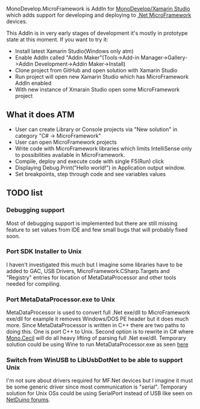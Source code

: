 MonoDevelop.MicroFramework is AddIn for [MonoDevelop/Xamarin Studio](https://github.com/mono/monodevelop) which adds support for developing and deploying to [.Net MicroFramework](http://www.netmf.com/) devices.

This AddIn is in very early stages of development it's mostly in prototype state at this moment. If you want to try it:
* Install latest Xamarin Studio(Windows only atm)
* Enable AddIn called "Addin Maker"(Tools->Add-in Manager->Gallery->Addin Development->Addin Maker->Install)
* Clone project from GitHub and open solution with Xamarin Studio
* Run project will open new Xamarin Studio which has MicroFramework AddIn enabled
* With new instance of Xmarain Studio open some MicroFramework project

## What it does ATM
* User can create Library or Console projects via "New solution" in category "C# -> MicroFramework"
* User can open MicroFramework projects
* Write code with MicroFramework libraries which limits IntelliSense only to possibilities available in MicroFramework.
* Compile, deploy and execute code with single F5(Run) click
* Displaying Debug.Print("Hello world!") in Application output window.
* Set breakpoints, step through code and see variables values

## TODO list
### Debugging support
Most of debugging support is implemented but there are still missing feature to set values from IDE and few small bugs that will probably fixed soon.
### Port SDK Installer to Unix
I haven't investigated this much but I imagine some libraries have to be added to GAC, USB Drivers, MicroFramework.CSharp.Targets and "Registry" entries  for location of MetaDataProcessor and other tools needed for compiling.
### Port MetaDataProcessor.exe to Unix
MetaDataProcessor is used to convert full .Net exe/dll to MicroFramework exe/dll for example it removes Windows/DOS PE header but it does much more. Since MetaDataProcessor is written in C++ there are two paths to doing this. One is port C++ to Unix. Second option is to rewrite in C# where [Mono.Cecil](https://github.com/jbevain/cecil) will do all heavy lifting of parsing full .Net exe/dll. Temporary solution could be using Wine to run MetaDataProcessor.exe as seen [here](http://forums.netduino.com/index.php?/topic/1062-metadataprocessorexe-wine-notes/)
### Switch from WinUSB to LibUsbDotNet to be able to support Unix
I'm not sure about drivers required for MF.Net devices but I imagine it must be some generic driver since most communication is "serial". Temporary solution for Unix OSs could be using SerialPort instead of USB like seen on [NetDuino forums](http://forums.netduino.com/index.php?/topic/285-mfdeploy-v41-for-mac-os-x-and-linux-alpha-1/).
